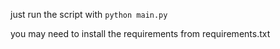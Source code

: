 just run the script with `python main.py`

you may need to install the requirements from requirements.txt